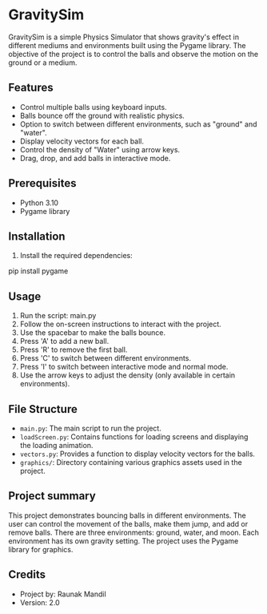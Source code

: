 # GravitySim 

GravitySim is a simple Physics Simulator that shows gravity's effect in different mediums and environments built using the Pygame library. The objective of the project is to control the balls and observe the motion on the ground or a medium.

## Features

- Control multiple balls using keyboard inputs.
- Balls bounce off the ground with realistic physics.
- Option to switch between different environments, such as "ground" and "water".
- Display velocity vectors for each ball.
- Control the density of "Water" using arrow keys.
- Drag, drop, and add balls in interactive mode.

## Prerequisites

- Python 3.10
- Pygame library

## Installation

1. Install the required dependencies:

pip install pygame

## Usage

1. Run the script: main.py
2. Follow the on-screen instructions to interact with the project.
3. Use the spacebar to make the balls bounce.
4. Press 'A' to add a new ball.
5. Press 'R' to remove the first ball.
6. Press 'C' to switch between different environments.
7. Press 'I' to switch between interactive mode and normal mode.
7. Use the arrow keys to adjust the density (only available in certain environments).

## File Structure

- `main.py`: The main script to run the project.
- `loadScreen.py`: Contains functions for loading screens and displaying the loading animation.
- `vectors.py`: Provides a function to display velocity vectors for the balls.
- `graphics/`: Directory containing various graphics assets used in the project.

## Project summary
This project demonstrates bouncing balls in different environments. The user can control the movement of the balls,
make them jump, and add or remove balls. There are three environments: ground, water, and moon. Each environment
has its own gravity setting. The project uses the Pygame library for graphics.

## Credits
- Project by: Raunak Mandil
- Version: 2.0




